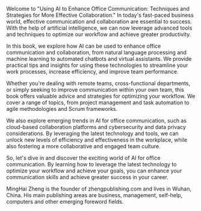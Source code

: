 

Welcome to "Using AI to Enhance Office Communication: Techniques and Strategies for More Effective Collaboration." In today's fast-paced business world, effective communication and collaboration are essential to success. With the help of artificial intelligence, we can now leverage advanced tools and techniques to optimize our workflow and achieve greater productivity.

In this book, we explore how AI can be used to enhance office communication and collaboration, from natural language processing and machine learning to automated chatbots and virtual assistants. We provide practical tips and insights for using these technologies to streamline your work processes, increase efficiency, and improve team performance.

Whether you're dealing with remote teams, cross-functional departments, or simply seeking to improve communication within your own team, this book offers valuable advice and strategies for optimizing your workflow. We cover a range of topics, from project management and task automation to agile methodologies and Scrum frameworks.

We also explore emerging trends in AI for office communication, such as cloud-based collaboration platforms and cybersecurity and data privacy considerations. By leveraging the latest technology and tools, we can unlock new levels of efficiency and effectiveness in the workplace, while also fostering a more collaborative and engaged team culture.

So, let's dive in and discover the exciting world of AI for office communication. By learning how to leverage the latest technology to optimize your workflow and achieve your goals, you can enhance your communication skills and achieve greater success in your career.

MingHai Zheng is the founder of zhengpublishing.com and lives in Wuhan, China. His main publishing areas are business, management, self-help, computers and other emerging foreword fields.
